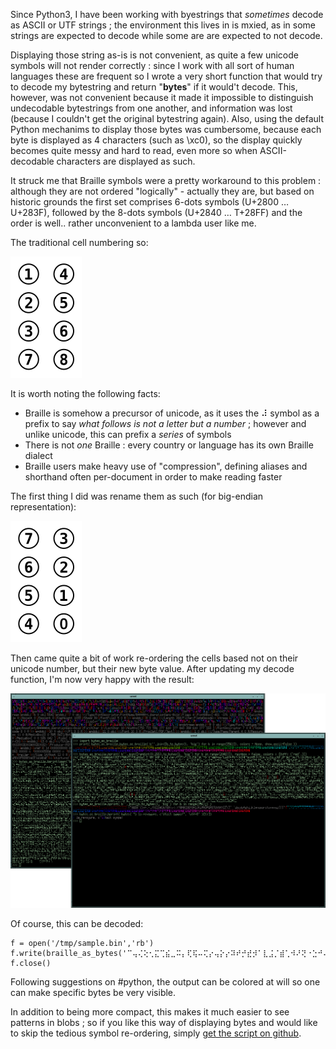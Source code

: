 Since Python3, I have been working with byestrings that *sometimes* decode as ASCII or UTF strings ; the environment this lives in is mxied, as in some strings are expected to decode while some are are expected to not decode.

Displaying those string as-is is not convenient, as quite a few unicode symbols will not render correctly : since I work with all sort of human languages these are frequent so I wrote a very short function that would try to decode my bytestring and return "__bytes__" if it would't decode. This, however, was not convenient because it made it impossible to distinguish undecodable bytestrings from one another, and information was lost (because I couldn't get the original bytestring again). Also, using the default Python mechanims to display those bytes was cumbersome, because each byte is displayed as 4 characters (such as \xc0), so the display quickly becomes quite messy and hard to read, even more so when ASCII-decodable characters are displayed as such.

It struck me that Braille symbols were a pretty workaround to this problem : although they are not ordered "logically" - actually they are, but based on historic grounds the first set comprises 6-dots symbols (U+2800 … U+283F), followed by the 8-dots symbols (U+2840 … T+28FF) and the order is well.. rather unconvenient to a lambda user like me.

The traditional cell numbering so:

![Braille 8-dot Cell Numbering](/files/Braille8dotCellNumbering.svg)

It is worth noting the following facts:

* Braille is somehow a precursor of unicode, as it uses the ⠼ symbol as a prefix to say *what follows is not a letter but a number* ; however and unlike unicode, this can prefix a *series* of symbols
* There is not *one* Braille : every country or language has its own Braille dialect
* Braille users make heavy use of "compression", defining aliases and shorthand often per-document in order to make reading faster

The first thing I did was rename them as such (for big-endian representation):

![Big-endian numbering](/files/Braille8dotCellNumbering_bigendian.svg)

Then came quite a bit of work re-ordering the cells based not on their unicode number, but their new byte value. After updating my decode function, I'm now very happy with the result:

![Braille for bytes](/files/bytes_as_braille.png)

Of course, this can be decoded:

```
f = open('/tmp/sample.bin','rb')
f.write(braille_as_bytes('⠉⢤⢌⢕⢂⣍⢉⣮⣀⠭⡄⢏⢯⠤⢍⡔⢤⡕⡔⠽⠞⡚⣞⡺⠁⣇⣨⡈⣾⢁⠺⠜⢝⠐⣑⠚⠬⡈⢱⢙⠰⣢⣴⢌⠩⢇⢨⢢⣂⡢⣁⣚⣅⡖⠴⡡⠤⠦⠜⠽⠘⡴⡷⣴⠬⣞⢃⠚⠔⡹⣂⠡⣇⡅⡤⡁'))
f.close()
```

Following suggestions on #python, the output can be colored at will so one can make specific bytes be very visible.

In addition to being more compact, this makes it much easier to see patterns in blobs ; so if you like this way of displaying bytes and would like to skip the tedious symbol re-ordering, simply [get the script on github](https://github.com/petaflot/bytes_as_braille).
